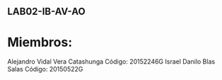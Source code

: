 ## LAB02-IB-AV-AO ##

# Miembros: #

Alejandro Vidal Vera Catashunga
Código: 20152246G
Israel Danilo Blas Salas
Código: 20150522G
